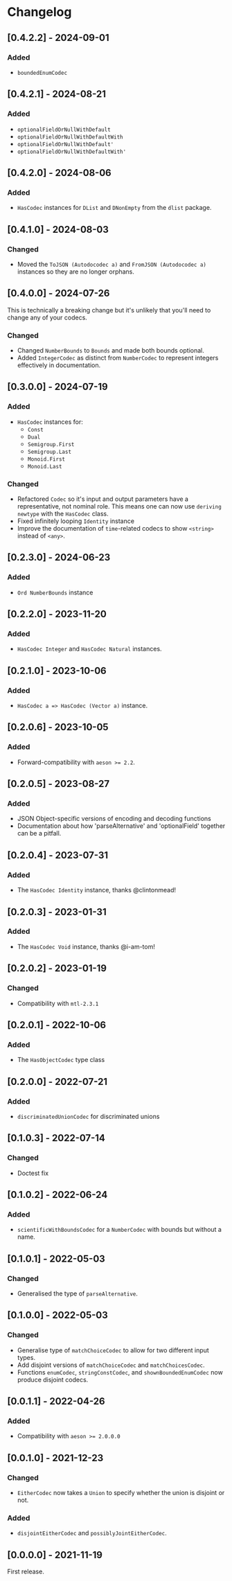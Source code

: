# Changelog

## [0.4.2.2] - 2024-09-01

### Added

* `boundedEnumCodec`

## [0.4.2.1] - 2024-08-21

### Added

* `optionalFieldOrNullWithDefault`
* `optionalFieldOrNullWithDefaultWith`
* `optionalFieldOrNullWithDefault'`
* `optionalFieldOrNullWithDefaultWith'`

## [0.4.2.0] - 2024-08-06

### Added

* `HasCodec` instances for `DList` and `DNonEmpty` from the `dlist` package.

## [0.4.1.0] - 2024-08-03

### Changed

* Moved the `ToJSON (Autodocodec a)` and `FromJSON (Autodocodec a)` instances so they are no longer orphans.

## [0.4.0.0] - 2024-07-26

This is technically a breaking change but it's unlikely that you'll need to
change any of your codecs.

### Changed

* Changed `NumberBounds` to `Bounds` and made both bounds optional.
* Added `IntegerCodec` as distinct from `NumberCodec` to represent integers
  effectively in documentation.

## [0.3.0.0] - 2024-07-19

### Added

* `HasCodec` instances for:
    * `Const`
    * `Dual`
    * `Semigroup.First`
    * `Semigroup.Last`
    * `Monoid.First`
    * `Monoid.Last`


### Changed

* Refactored `Codec` so it's input and output parameters have a representative, not nominal role.
  This means one can now use `deriving newtype` with the `HasCodec` class.
* Fixed infinitely looping `Identity` instance
* Improve the documentation of `time`-related codecs to show `<string>` instead of `<any>`.

## [0.2.3.0] - 2024-06-23

### Added

* `Ord NumberBounds` instance

## [0.2.2.0] - 2023-11-20

### Added

* `HasCodec Integer` and `HasCodec Natural` instances.

## [0.2.1.0] - 2023-10-06

### Added

* `HasCodec a => HasCodec (Vector a)` instance.

## [0.2.0.6] - 2023-10-05

### Added

* Forward-compatibility with `aeson >= 2.2`.

## [0.2.0.5] - 2023-08-27

### Added

* JSON Object-specific versions of encoding and decoding functions
* Documentation about how 'parseAlternative' and 'optionalField' together can be a pitfall.

## [0.2.0.4] - 2023-07-31

### Added

* The `HasCodec Identity` instance, thanks @clintonmead!

## [0.2.0.3] - 2023-01-31

### Added

* The `HasCodec Void` instance, thanks @i-am-tom!

## [0.2.0.2] - 2023-01-19

### Changed

* Compatibility with `mtl-2.3.1`

## [0.2.0.1] - 2022-10-06

### Added

* The `HasObjectCodec` type class

## [0.2.0.0] - 2022-07-21

### Added

* `discriminatedUnionCodec` for discriminated unions

## [0.1.0.3] - 2022-07-14

### Changed

* Doctest fix

## [0.1.0.2] - 2022-06-24

### Added

* `scientificWithBoundsCodec` for a `NumberCodec` with bounds but without a name.

## [0.1.0.1] - 2022-05-03

### Changed

* Generalised the type of `parseAlternative`.

## [0.1.0.0] - 2022-05-03

### Changed

* Generalise type of `matchChoiceCodec` to allow for two different input types.
* Add disjoint versions of `matchChoiceCodec` and `matchChoicesCodec`.
* Functions `enumCodec`, `stringConstCodec`, and `shownBoundedEnumCodec` now produce disjoint codecs.

## [0.0.1.1] - 2022-04-26

### Added

* Compatibility with `aeson >= 2.0.0.0`

## [0.0.1.0] - 2021-12-23

### Changed

* `EitherCodec` now takes a `Union` to specify whether the union is disjoint or not.

### Added

* `disjointEitherCodec` and `possiblyJointEitherCodec`.

## [0.0.0.0] - 2021-11-19

First release.
